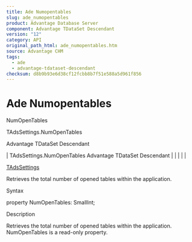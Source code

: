 ```yaml
---
title: Ade Numopentables
slug: ade_numopentables
product: Advantage Database Server
component: Advantage TDataSet Descendant
version: "12"
category: API
original_path_html: ade_numopentables.htm
source: Advantage CHM
tags:
  - ade
  - advantage-tdataset-descendant
checksum: d8b9b93e6d38cf12fcbb8b7f51e588a5d961f856
---
```


# Ade Numopentables

NumOpenTables

TAdsSettings.NumOpenTables

Advantage TDataSet Descendant

| TAdsSettings.NumOpenTables  Advantage TDataSet Descendant |  |  |  |  |

[TAdsSettings](ade_tadssettings_7.md)

Retrieves the total number of opened tables within the application.

Syntax

property NumOpenTables: SmallInt;

Description

Retrieves the total number of opened tables within the application. NumOpenTables is a read-only property.
